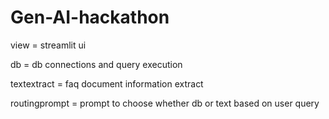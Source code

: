 # Gen-AI-hackathon

view = streamlit ui

db = db connections and query execution

textextract = faq document information extract

routingprompt = prompt to choose whether db or text based on user query
